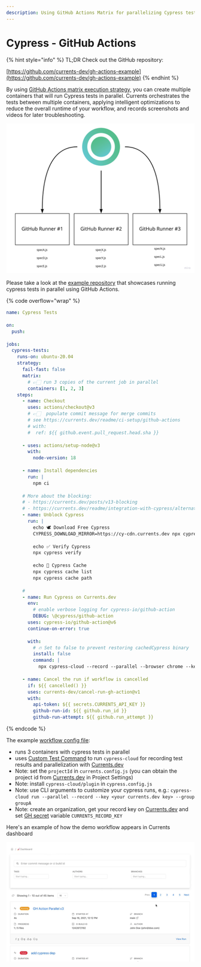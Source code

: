```yaml
---
description: Using GitHub Actions Matrix for parallelizing Cypress tests
---
```


# Cypress - GitHub Actions

{% hint style="info" %}
TL;DR Check out the GitHub repository:

[https://github.com/currents-dev/gh-actions-example](https://github.com/currents-dev/gh-actions-example)
{% endhint %}

By using [GitHub Actions matrix execution strategy](https://docs.github.com/en/actions/using-workflows/workflow-syntax-for-github-actions#jobsjob\_idstrategymatrix), you can create multiple containers that will run  Cypress tests in parallel. Currents orchestrates the tests between multiple containers, applying intelligent optimizations to reduce the overall runtime of your workflow, and records screenshots and videos for later troubleshooting.

![Tests Parallelization with Github Actions](<../../.gitbook/assets/Cypress-Parallelization-github-actions (1).jpg>)

Please take a look at the [example repository](https://github.com/currents-dev/gh-actions-example) that showcases running cypress tests in parallel using GitHub Actions.&#x20;

{% code overflow="wrap" %}
```yaml
name: Cypress Tests

on:
  push:

jobs:
  cypress-tests:
    runs-on: ubuntu-20.04
    strategy:
      fail-fast: false
      matrix:
        # 👉🏻 run 3 copies of the current job in parallel
        containers: [1, 2, 3]
    steps:
      - name: Checkout
        uses: actions/checkout@v3
        # 👉🏻  populate commit message for merge commits
        # see https://currents.dev/readme/ci-setup/github-actions
        # with:
        #  ref: ${{ github.event.pull_request.head.sha }}

      - uses: actions/setup-node@v3
        with:
          node-version: 18

      - name: Install dependencies
        run: |
          npm ci

      # More about the blocking:
      # - https://currents.dev/posts/v13-blocking
      # - https://currents.dev/readme/integration-with-cypress/alternative-cypress-binaries
      - name: Unblock Cypress
        run: |
          echo 🕊️ Download Free Cypress
          CYPRESS_DOWNLOAD_MIRROR=https://cy-cdn.currents.dev npx cypress install --force

          echo ✅ Verify Cypress
          npx cypress verify

          echo 👀 Cypress Cache
          npx cypress cache list
          npx cypress cache path

      # 
      - name: Run Cypress on Currents.dev
        env:
          # enable verbose logging for cypress-io/github-action
          DEBUG: \@cypress/github-action
        uses: cypress-io/github-action@v6
        continue-on-error: true

        with:
          # 🔥 Set to false to prevent restoring cachedCypress binary
          install: false
          command: |
            npx cypress-cloud --record --parallel --browser chrome --key ${{ secrets.CURRENTS_RECORD_KEY }} --ci-build-id "${{ github.repository }}-${{ github.run_id }}-${{ github.run_attempt}}"

      - name: Cancel the run if workflow is cancelled
        if: ${{ cancelled() }}
        uses: currents-dev/cancel-run-gh-action@v1
        with:
          api-token: ${{ secrets.CURRENTS_API_KEY }}
          github-run-id: ${{ github.run_id }}
          github-run-attempt: ${{ github.run_attempt }}
```
{% endcode %}

The example [workflow config file](https://github.com/currents-dev/gh-actions-example/blob/main/.github/workflows/currents.yml):

* runs 3 containers with cypress tests in parallel
* uses [Custom Test Command](https://github.com/cypress-io/github-action#custom-test-command) to run `cypress-cloud` for recording test results and parallelization with [Currents.dev](https://currents.dev)
* Note: set the `projectId` in `currents.config.js` (you can obtain the project id from [Currents.dev](https://app.currents.dev) in Project Settings)
* Note: install `cypress-cloud/plugin` in `cypress.config.js`
* Note: use CLI arguments to customize your cypress runs, e.g.: `cypress-cloud run --parallel --record --key <your currents.dev key> --group groupA`
* Note: create an organization, get your record key on [Currents.dev](https://app.currents.dev) and set [GH secret](https://docs.github.com/en/actions/reference/encrypted-secrets) variable `CURRENTS_RECORD_KEY`

Here's an example of how the demo workflow appears in Currents dashboard

![Running Cypress tests in parallel - Currents dashboard](../../.gitbook/assets/github-actions-cypress-parallel-execution.gif)
